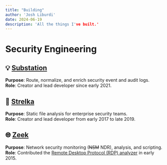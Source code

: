 ```yaml
---
title: "Building"
author: 'Josh Liburdi'
date: 2024-06-19
description: 'All the things I've built.'
---
```


# Security Engineering

## 💡 [Substation](https://github.com/brexhq/substation)

**Purpose**: Route, normalize, and enrich security event and audit logs.<br>
**Role**: Creator and lead developer since early 2021.<br>

## 📂 [Strelka](https://github.com/target/strelka)

**Purpose**: Static file analysis for enterprise security teams.<br>
**Role**: Creator and lead developer from early 2017 to late 2019.<br>

## 🌐 [Zeek](https://github.com/zeek/zeek)

**Purpose**: Network security monitoring (~~NSM~~ NDR), analysis, and scripting.<br>
**Role**: Contributed the [Remote Desktop Protocol (RDP) analyzer](https://github.com/zeek/zeek/tree/master/src/analyzer/protocol/rdp) in early 2015.

